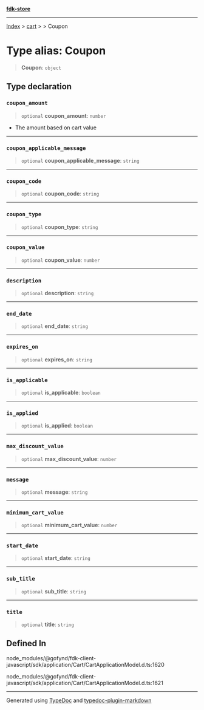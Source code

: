 [**fdk-store**](../../../README.md)
***

[Index](../../../API.md) > [cart](../../README.md) > [<internal>](../README.md) > Coupon

# Type alias: Coupon

> **Coupon**: `object`

## Type declaration

### `coupon_amount`

> `optional` **coupon\_amount**: `number`

- The amount based on cart value

***

### `coupon_applicable_message`

> `optional` **coupon\_applicable\_message**: `string`

***

### `coupon_code`

> `optional` **coupon\_code**: `string`

***

### `coupon_type`

> `optional` **coupon\_type**: `string`

***

### `coupon_value`

> `optional` **coupon\_value**: `number`

***

### `description`

> `optional` **description**: `string`

***

### `end_date`

> `optional` **end\_date**: `string`

***

### `expires_on`

> `optional` **expires\_on**: `string`

***

### `is_applicable`

> `optional` **is\_applicable**: `boolean`

***

### `is_applied`

> `optional` **is\_applied**: `boolean`

***

### `max_discount_value`

> `optional` **max\_discount\_value**: `number`

***

### `message`

> `optional` **message**: `string`

***

### `minimum_cart_value`

> `optional` **minimum\_cart\_value**: `number`

***

### `start_date`

> `optional` **start\_date**: `string`

***

### `sub_title`

> `optional` **sub\_title**: `string`

***

### `title`

> `optional` **title**: `string`

## Defined In

node\_modules/@gofynd/fdk-client-javascript/sdk/application/Cart/CartApplicationModel.d.ts:1620

node\_modules/@gofynd/fdk-client-javascript/sdk/application/Cart/CartApplicationModel.d.ts:1621

***
Generated using [TypeDoc](https://typedoc.org/) and [typedoc-plugin-markdown](https://www.npmjs.com/package/typedoc-plugin-markdown)
